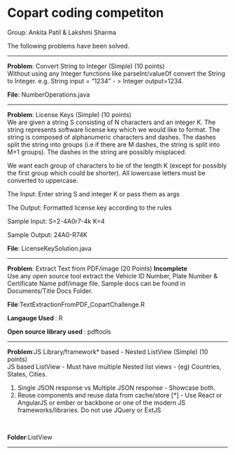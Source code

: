 # Copart coding competiton

Group: Ankita Patil & Lakshmi Sharma

The following problems have been solved.

<hr>

<b>Problem</b>: Convert String to Integer (Simple) (10 points) <br>
Without using any Integer functions like parseInt/valueOf convert the String to Integer. e.g. String input = “1234” - > Integer output=1234.

<b>File</b>: NumberOperations.java


<hr>

<b>Problem</b>: License Keys (Simple) (10 points)<br>
We are given a string S consisting of N characters and an integer K. The string represents software license key which we would like to format. The string is composed of alphanumeric characters and dashes. The dashes split the string into groups (i.e if there are M dashes, the string is split into M+1 groups). The dashes in the string are possibly misplaced.

We want each group of characters to be of the length K (except for possibly the first group which could be shorter). All lowercase letters must be converted to uppercase.

The Input: Enter string S and integer K or pass them as args

The Output: Formatted license key according to the rules

Sample Input: S=2-4A0r7-4k K=4

Sample Output: 24A0-R74K

<b>File</b>: LicenseKeySolution.java

<hr>
<b>Problem</b>: Extract Text from PDF/image (20 Points) <b>Incomplete</b><br>
Use any open source tool extract the Vehicle ID Number, Plate Number & Certificate Name pdf/image file. Sample docs can be found in Documents/Title Docs Folder.

<br>

<b>File</b>:TextExtractionFromPDF_CopartChallenge.R <br>

<b>Langauge Used </b>: R<br>

<b>Open source library used </b>: pdftools

<hr>

<b>Problem</b>:JS Library/framework* based - Nested ListView (Simple) (10 points)<br>
JS based ListView - Must have multiple Nested list views - (eg) Countries, States, Cities.
1. Single JSON response vs Multiple JSON response - Showcase both.
2. Reuse components and reuse data from cache/store [*] - Use React or AngularJS or ember or backbone or one of the modern JS frameworks/libraries. Do not use JQuery or ExtJS
<br>

<b>Folder</b>:ListView <br>

<hr>


